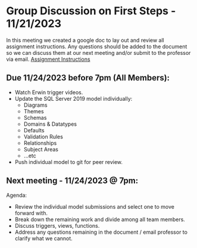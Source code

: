 # Group Discussion on First Steps - 11/21/2023
In this meeting we created a google doc to lay out and review all assignment instructions.
Any questions should be added to the document so we can discuss them at our next meeting and/or submit to the professor via email.
<a href="https://docs.google.com/document/d/1x0ZhIDGRzCJJNle7y_hPeve2wyTqw9SF7vTRt-OIILA/edit?usp=sharing">Assignment Instructions</a>

## Due 11/24/2023 before 7pm (All Members):
- Watch Erwin trigger videos.
- Update the SQL Server 2019 model individually:
  - Diagrams
  - Themes
  - Schemas
  - Domains & Datatypes
  - Defaults
  - Validation Rules
  - Relationships
  - Subject Areas
  - ...etc
- Push individual model to git for peer review.
  
## Next meeting - 11/24/2023 @ 7pm:
Agenda:
- Review the individual model submissions and select one to move forward with.
- Break down the remaining work and divide among all team members.
- Discuss triggers, views, functions.
- Address any questions remaining in the document / email professor to clarify what we cannot.